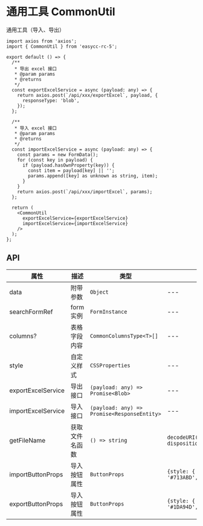 # 通用工具 CommonUtil

通用工具（导入、导出）

```tsx
import axios from 'axios';
import { CommonUtil } from 'easycc-rc-5';

export default () => {
  /**
   * 导出 excel 接口
   * @param params
   * @returns
   */
  const exportExcelService = async (payload: any) => {
    return axios.post(`/api/xxx/exportExcel`, payload, {
      responseType: 'blob',
    });
  };

  /**
   * 导入 excel 接口
   * @param params
   * @returns
   */
  const importExcelService = async (payload: any) => {
    const params = new FormData();
    for (const key in payload) {
      if (payload.hasOwnProperty(key)) {
        const item = payload[key] || '';
        params.append([key] as unknown as string, item);
      }
    }
    return axios.post(`/api/xxx/importExcel`, params);
  };

  return (
    <CommonUtil
      exportExcelService={exportExcelService}
      importExcelService={importExcelService}
    />
  );
};
```

## API

| 属性               | 描述           | 类型                                        | 默认值                                              |
| ------------------ | -------------- | ------------------------------------------- | --------------------------------------------------- |
| data               | 附带参数       | `Object`                                    | ---                                                 |
| searchFormRef      | form 实例      | `FormInstance`                              | ---                                                 |
| columns?           | 表格字段内容   | `CommonColumnsType<T>[]`                    | ---                                                 |
| style              | 自定义样式     | `CSSProperties`                             | ---                                                 |
| exportExcelService | 导出接口       | `(payload: any) => Promise<Blob>`           | ---                                                 |
| importExcelService | 导入接口       | `(payload: any) => Promise<ResponseEntity>` | ---                                                 |
| getFileName        | 获取文件名函数 | `() => string`                              | `decodeURI(res.headers['content-disposition']`      |
| importButtonProps  | 导入按钮属性   | `ButtonProps`                               | `{style: { background: '#713ABD', color: '#fff' }}` |
| exportButtonProps  | 导入按钮属性   | `ButtonProps`                               | `{style: { background: '#1DA94D', color: '#fff' }}` |

